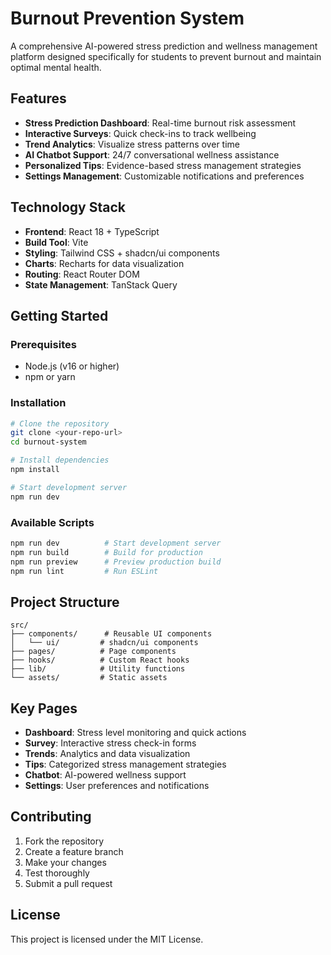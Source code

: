 # Burnout Prevention System

A comprehensive AI-powered stress prediction and wellness management platform designed specifically for students to prevent burnout and maintain optimal mental health.

## Features

- **Stress Prediction Dashboard**: Real-time burnout risk assessment
- **Interactive Surveys**: Quick check-ins to track wellbeing
- **Trend Analytics**: Visualize stress patterns over time
- **AI Chatbot Support**: 24/7 conversational wellness assistance
- **Personalized Tips**: Evidence-based stress management strategies
- **Settings Management**: Customizable notifications and preferences

## Technology Stack

- **Frontend**: React 18 + TypeScript
- **Build Tool**: Vite
- **Styling**: Tailwind CSS + shadcn/ui components
- **Charts**: Recharts for data visualization
- **Routing**: React Router DOM
- **State Management**: TanStack Query

## Getting Started

### Prerequisites

- Node.js (v16 or higher)
- npm or yarn

### Installation

```bash
# Clone the repository
git clone <your-repo-url>
cd burnout-system

# Install dependencies
npm install

# Start development server
npm run dev
```

### Available Scripts

```bash
npm run dev          # Start development server
npm run build        # Build for production
npm run preview      # Preview production build
npm run lint         # Run ESLint
```

## Project Structure

```
src/
├── components/      # Reusable UI components
│   └── ui/         # shadcn/ui components
├── pages/          # Page components
├── hooks/          # Custom React hooks
├── lib/            # Utility functions
└── assets/         # Static assets
```

## Key Pages

- **Dashboard**: Stress level monitoring and quick actions
- **Survey**: Interactive stress check-in forms
- **Trends**: Analytics and data visualization
- **Tips**: Categorized stress management strategies
- **Chatbot**: AI-powered wellness support
- **Settings**: User preferences and notifications

## Contributing

1. Fork the repository
2. Create a feature branch
3. Make your changes
4. Test thoroughly
5. Submit a pull request

## License

This project is licensed under the MIT License.